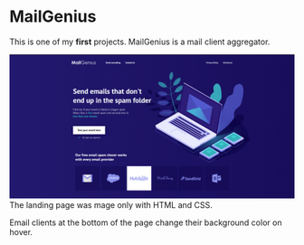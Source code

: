 # MailGenius

This is one of my **first** projects.
MailGenius is a mail client aggregator.

![Screen](/img/MailScreen1.png)
The landing page was mage only with HTML and CSS. 
 
Email clients at the bottom of the page change their background color on hover.

